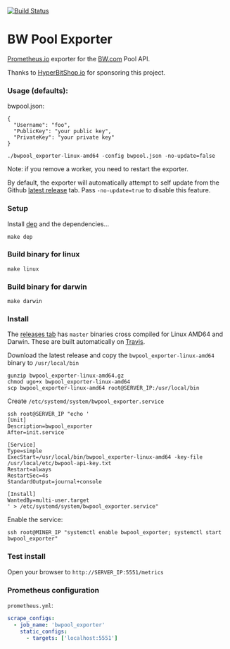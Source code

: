 [![Build Status](https://travis-ci.org/blockassets/bwpool_exporter.svg?branch=master)](https://travis-ci.org/blockassets/bwpool_exporter)

# BW Pool Exporter

[Prometheus.io](https://prometheus.io/) exporter for the [BW.com](https://bw.com) Pool API.

Thanks to [HyperBitShop.io](https://hyperbitshop.io) for sponsoring this project.

### Usage (defaults):

bwpool.json:

```
{
  "Username": "foo",
  "PublicKey": "your public key",
  "PrivateKey": "your private key"
}
```

```
./bwpool_exporter-linux-amd64 -config bwpool.json -no-update=false
```

Note: if you remove a worker, you need to restart the exporter.

By default, the exporter will automatically attempt to self update from the Github [latest release](https://github.com/blockassets/bwpool_exporter/releases) tab. Pass `-no-update=true` to disable this feature.

### Setup

Install [dep](https://github.com/golang/dep) and the dependencies...

`make dep`

### Build binary for linux

`make linux`

### Build binary for darwin

`make darwin`

### Install

The [releases tab](https://github.com/blockassets/bwpool_exporter/releases) has `master` binaries cross compiled for Linux AMD64 and Darwin. These are built automatically on [Travis](https://travis-ci.org/blockassets/bwpool_exporter).

Download the latest release and copy the `bwpool_exporter-linux-amd64` binary to `/usr/local/bin`

```
gunzip bwpool_exporter-linux-amd64.gz
chmod ugo+x bwpool_exporter-linux-amd64
scp bwpool_exporter-linux-amd64 root@SERVER_IP:/usr/local/bin
```

Create `/etc/systemd/system/bwpool_exporter.service`

```
ssh root@SERVER_IP "echo '
[Unit]
Description=bwpool_exporter
After=init.service

[Service]
Type=simple
ExecStart=/usr/local/bin/bwpool_exporter-linux-amd64 -key-file /usr/local/etc/bwpool-api-key.txt
Restart=always
RestartSec=4s
StandardOutput=journal+console

[Install]
WantedBy=multi-user.target
' > /etc/systemd/system/bwpool_exporter.service"
```

Enable the service:

```
ssh root@MINER_IP "systemctl enable bwpool_exporter; systemctl start bwpool_exporter"
```

### Test install

Open your browser to `http://SERVER_IP:5551/metrics`

### Prometheus configuration

`prometheus.yml`:

```yaml
scrape_configs:
  - job_name: 'bwpool_exporter'
    static_configs:
      - targets: ['localhost:5551']
```
